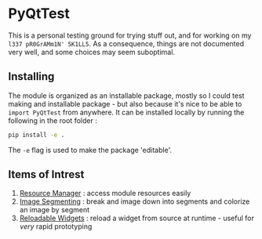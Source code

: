 # PyQtTest

This is a personal testing ground for trying stuff out, and for working on my `l337 pR0GrAMm1N' 5K1LL5`. As a consequence, things are not documented very well, and some choices may seem suboptimal. 

## Installing 

The module is organized as an installable package, mostly so I could test making and installable package - but also because it's nice to be able to `import PyQtTest` from anywhere. 
It can be installed locally by running the following in the root folder : 
```bash
pip install -e . 
```
The `-e` flag is used to make the package 'editable'.


## Items of Intrest

1. [Resource Manager](src/PyQtTest/resources/images/__init__.py) : access module resources easily
2. [Image Segmenting](src/PyQtTest/widgets/hit_marker/image_segmentor.py) : break and image down into segments and colorize an image by segment
3. [Reloadable Widgets](src/PyQtTest/widgets/utils/reloadable_widget.py) : reload a widget from source at runtime - useful for *very* rapid prototyping